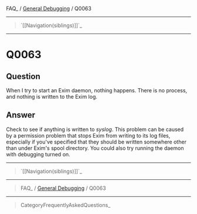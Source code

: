 FAQ\_ / [General Debugging](FAQ/General_Debugging) / Q0063

* * * * *

> \`[[Navigation(siblings)]]\`\_

* * * * *

Q0063
=====

Question
--------

When I try to start an Exim daemon, nothing happens. There is no
process, and nothing is written to the Exim log.

Answer
------

Check to see if anything is written to *syslog*. This problem can be
caused by a permission problem that stops Exim from writing to its log
files, especially if you've specified that they should be written
somewhere other than under Exim's spool directory. You could also try
running the daemon with debugging turned on.

* * * * *

> \`[[Navigation(siblings)]]\`\_

* * * * *

> FAQ\_ / [General Debugging](FAQ/General_Debugging) / Q0063

* * * * *

> CategoryFrequentlyAskedQuestions\_
